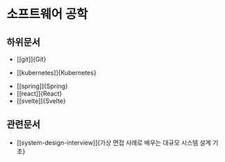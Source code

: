 # 소프트웨어 공학

## 하위문서

* [[git]]{Git}
- [[kubernetes]]{Kubernetes}
* [[spring]]{Spring}
* [[react]]{React}
* [[svelte]]{Svelte}

## 관련문서

* [[system-design-interview]]{가상 면접 사례로 배우는 대규모 시스템 설계 기초}
